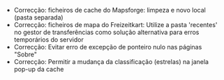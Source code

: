 - Correcção: ficheiros de cache do Mapsforge: limpeza e novo local (pasta separada)
- Correcção: ficheiros de mapa do Freizeitkart: Utilize a pasta 'recentes' no gestor de transferências como solução alternativa para erros temporários do servidor
- Correcção: Evitar erro de excepção de ponteiro nulo nas páginas "Sobre"
- Correcção: Permitir a mudança da classificação (estrelas) na janela pop-up da cache
